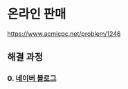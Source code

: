 # 온라인 판매
https://www.acmicpc.net/problem/1246
## 해결 과정
### 0. [네이버 블로그](https://blog.naver.com/alsrua7222/222665623117)
